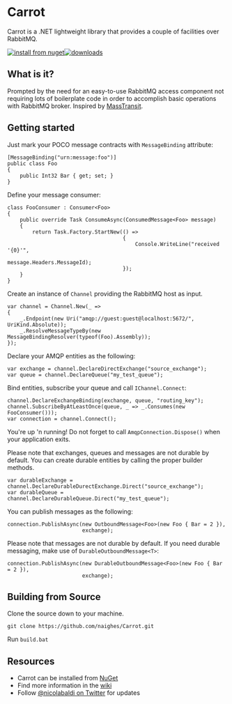 # Carrot

Carrot is a .NET lightweight library that provides a couple of facilities over RabbitMQ.

[![install from nuget](https://img.shields.io/nuget/v/Carrot.svg?style=flat-square)](https://www.nuget.org/packages/Carrot)[![downloads](http://img.shields.io/nuget/dt/Carrot.svg?style=flat-square)](https://www.nuget.org/packages/Carrot)

## What is it? ##

Prompted by the need for an easy-to-use RabbitMQ access component not requiring lots of boilerplate code in order to accomplish basic operations with RabbitMQ broker.
Inspired by [MassTransit](https://github.com/MassTransit/MassTransit "MassTransit").

## Getting started ##

Just mark your POCO message contracts with `MessageBinding` attribute:

    [MessageBinding("urn:message:foo")]
    public class Foo
    {
        public Int32 Bar { get; set; }
    }

Define your message consumer:

    class FooConsumer : Consumer<Foo>
    {
        public override Task ConsumeAsync(ConsumedMessage<Foo> message)
        {
            return Task.Factory.StartNew(() =>
                                         {
                                             Console.WriteLine("received '{0}'",
                                                               message.Headers.MessageId);
                                         });
        }
    }

Create an instance of `Channel` providing the RabbitMQ host as input.

    var channel = Channel.New(_ =>
    {
        _.Endpoint(new Uri("amqp://guest:guest@localhost:5672/", UriKind.Absolute));
        _.ResolveMessageTypeBy(new MessageBindingResolver(typeof(Foo).Assembly));
    });

Declare your AMQP entities as the following:

    var exchange = channel.DeclareDirectExchange("source_exchange");
    var queue = channel.DeclareQueue("my_test_queue");

Bind entities, subscribe your queue and call `IChannel.Connect`:

	channel.DeclareExchangeBinding(exchange, queue, "routing_key");
	channel.SubscribeByAtLeastOnce(queue, _ => _.Consumes(new FooConsumer()));
	var connection = channel.Connect();

You're up 'n running!
Do not forget to call `AmqpConnection.Dispose()` when your application exits.

Please note that exchanges, queues and messages are not durable by default.
You can create durable entities by calling the proper builder methods.

    var durableExchange = channel.DeclareDurableDurectExchange.Direct("source_exchange");
    var durableQueue = channel.DeclareDurableQueue.Direct("my_test_queue");

You can publish messages as the following:

    connection.PublishAsync(new OutboundMessage<Foo>(new Foo { Bar = 2 }),
                            exchange);

Please note that messages are not durable by default.
If you need durable messaging, make use of `DurableOutboundMessage<T>`:

    connection.PublishAsync(new DurableOutboundMessage<Foo>(new Foo { Bar = 2 }),
                            exchange);

## Building from Source ##

Clone the source down to your machine.

    git clone https://github.com/naighes/Carrot.git

Run `build.bat`

## Resources ##

- Carrot can be installed from [NuGet](https://www.nuget.org/packages/Carrot "Carrot")
- Find more information in the [wiki](https://github.com/naighes/Carrot/wiki "Carrot wiki")
- Follow [@nicolabaldi on Twitter](https://twitter.com/nicolabaldi "@nicolabaldi") for updates
